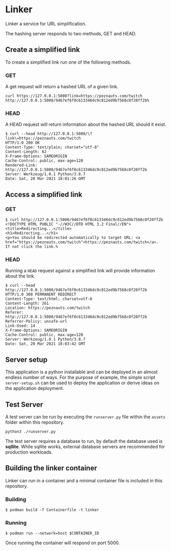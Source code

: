 # Linker

Linker a service for URL simplification.

The hashing server responds to two methods, GET and HEAD.


## Create a simplified link

To create a simplified link run one of the following methods.

### GET

A get request will return a hashed URL of a given link.

``` shell
curl https://127.0.0.1:5000?link=https://peznauts.com/twitch
http://127.0.0.1:5000/9467ef6f0c613346dc9c812ed9b7568c0f20ff2b%
```

### HEAD

A HEAD request will return information about the hashed URL should it exist.

``` shell
$ curl --head http://127.0.0.1:5000/\?link\=https://peznauts.com/twitch
HTTP/1.0 200 OK
Content-Type: text/plain; charset="utf-8"
Content-Length: 62
X-Frame-Options: SAMEORIGIN
Cache-Control: public, max-age=120
Rendered-Link: http://127.0.0.1:5000/9467ef6f0c613346dc9c812ed9b7568c0f20ff2b
Server: Werkzeug/1.0.1 Python/3.8.7
Date: Sat, 20 Mar 2021 18:01:26 GMT
```

## Access a simplified link

### GET

``` shell
$ curl http://127.0.0.1:5000/9467ef6f0c613346dc9c812ed9b7568c0f20ff2b
<!DOCTYPE HTML PUBLIC "-//W3C//DTD HTML 3.2 Final//EN">
<title>Redirecting...</title>
<h1>Redirecting...</h1>
<p>You should be redirected automatically to target URL: <a href="https://peznauts.com/twitch">https://peznauts.com/twitch</a>.  If not click the link.%
```

### HEAD

Running a ``HEAD`` request against a simplified link will provide information
about the link.

``` shell
$ curl --head http://127.0.0.1:5000/9467ef6f0c613346dc9c812ed9b7568c0f20ff2b
HTTP/1.0 308 PERMANENT REDIRECT
Content-Type: text/html; charset=utf-8
Content-Length: 261
Location: https://peznauts.com/twitch
Referer: http://127.0.0.1:5000/9467ef6f0c613346dc9c812ed9b7568c0f20ff2b
Referrer-Policy: unsafe-url
Link-Used: 14
X-Frame-Options: SAMEORIGIN
Cache-Control: public, max-age=120
Server: Werkzeug/1.0.1 Python/3.8.7
Date: Sat, 20 Mar 2021 18:03:42 GMT
```


## Server setup

This application is a python installable and can be deployed in an almost
endless number of ways. For the purpose of example, the simple script
`server-setup.sh` can be used to deploy the application or derive ideas on the
application deployment.


## Test Server

A test server can be run by executing the ``runserver.py`` file within the ``assets``
folder within this repository.

``` shell
python3 ./runserver.py
```

The test server requires a database to run, by default the database used is
**sqllite**. While sqllite works, external database servers are recommended
for production workloads.


## Building the linker container

Linker can run in a container and a minimal container file is included in this
repository.

### Building

``` shell
$ podman build -f Containerfile -t linker
```

### Running

``` shell
$ podman run --network=host $CONTAINER_ID
```

Once running the container will respond on port 5000.

